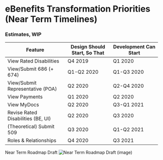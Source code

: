 # eBenefits Transformation Priorities (Near Term Timelines)

### Estimates, WIP

| Feature | Design Should Start, So That | Development Can Start |
| ---- | ------- | ----------- |
| View Rated Disabilities | Q4 2019 | Q1 2020 |
| View/Submit 686 (+ 674) | Q1-Q2 2020 | Q1-Q3 2020 |
| View/Submit Representative (POA) | Q2 2020 | Q2-Q4 2020 |
| View Payments | Q1 2020 | Q2 2020 |
| View MyDocs | Q2 2020 | Q3-Q1 2021 |
| Revise Rated Disabilities (BE, UI) | Q2 2020 | Q3 2020 |
| (Theoretical) Submit 509 | Q3 2020 | Q1-Q2 2021 |
| Roles & Relationships | Q4 2020 | Q3 2021 |


Near Term Roadmap Draft
![Near Term Roadmap Draft (image)](https://github.com/department-of-veterans-affairs/va.gov-team/blob/master/teams/vsa/teams/ebenefits/images/near-term-roadmap_DRAFT.jpg)
